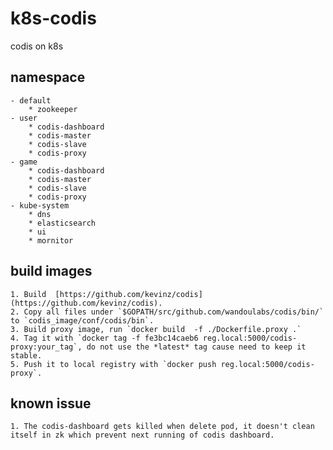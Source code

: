 # k8s-codis
codis on k8s
## namespace
    - default 
        * zookeeper
    - user
        * codis-dashboard
        * codis-master
        * codis-slave
        * codis-proxy
    - game
        * codis-dashboard
        * codis-master
        * codis-slave
        * codis-proxy
    - kube-system
        * dns 
        * elasticsearch
        * ui
        * mornitor
## build images
    1. Build  [https://github.com/kevinz/codis](https://github.com/kevinz/codis).
    2. Copy all files under `$GOPATH/src/github.com/wandoulabs/codis/bin/` to `codis_image/conf/codis/bin`.
    3. Build proxy image, run `docker build  -f ./Dockerfile.proxy .`
    4. Tag it with `docker tag -f fe3bc14caeb6 reg.local:5000/codis-proxy:your_tag`, do not use the *latest* tag cause need to keep it stable.
    5. Push it to local registry with `docker push reg.local:5000/codis-proxy`.
## known issue
    1. The codis-dashboard gets killed when delete pod, it doesn't clean itself in zk which prevent next running of codis dashboard.

